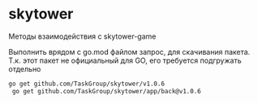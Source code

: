 # skytower
Методы взаимодействия с skytower-game

Выполнить врядом с go.mod файлом запрос, для скачивания пакета. Т.к. этот пакет не официальный для GO, его требуется подгружать отдельно
```bash
go get github.com/TaskGroup/skytower/v1.0.6
 go get github.com/TaskGroup/skytower/app/back@v1.0.6

```